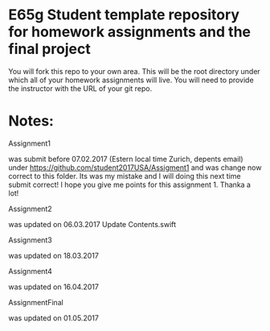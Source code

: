 # E65g Student template repository for homework assignments and the final project

You will fork this repo to your own area.  This will be the root directory under which all of your homework assignments will live.  You will need to provide the instructor with the URL of your git repo.  


# Notes:

Assignment1

was submit before 07.02.2017 (Estern local time Zurich, depents email) under  https://github.com/student2017USA/Assigment1 and was change now correct to this folder.
Its was my mistake and I will doing this next time submit correct! I hope you give me points for this assignment 1. Thanka a lot!




Assignment2

was updated on 06.03.2017
Update Contents.swift 
  
  
  
  
  Assignment3

was updated on 18.03.2017
   
  
  
  Assignment4

was updated on 16.04.2017
 

  AssignmentFinal

was updated on 01.05.2017
 
